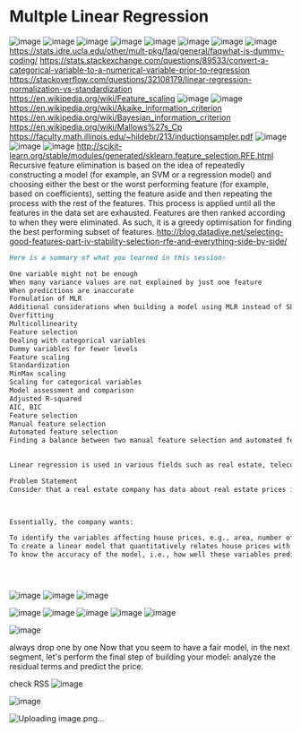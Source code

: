 # Multple Linear Regression

![image](https://user-images.githubusercontent.com/20191454/161699640-e1dcb3ce-b964-45a9-bdcf-72185d9bed43.png)
![image](https://user-images.githubusercontent.com/20191454/161790223-ac0f6908-1c64-42a4-814e-1213849b93d3.png)
![image](https://user-images.githubusercontent.com/20191454/161791077-07e574de-73b2-45bd-a7dc-5999665546e7.png)
![image](https://user-images.githubusercontent.com/20191454/161791161-90f189d6-eebc-4b77-bb5f-e37b05fc0c3c.png)
![image](https://user-images.githubusercontent.com/20191454/161792266-2bd4fc4c-c868-4ec9-839e-922ad44e13ea.png)
![image](https://user-images.githubusercontent.com/20191454/161794238-828b0944-637a-4508-96e6-c62c3ab078f9.png)
![image](https://user-images.githubusercontent.com/20191454/161796939-63f9ac33-f142-4941-9082-9de1dc86cabd.png)
![image](https://user-images.githubusercontent.com/20191454/161799838-f66e0ed6-c103-40da-aaf0-1a756f14922c.png)
https://stats.idre.ucla.edu/other/mult-pkg/faq/general/faqwhat-is-dummy-coding/
https://stats.stackexchange.com/questions/89533/convert-a-categorical-variable-to-a-numerical-variable-prior-to-regression
https://stackoverflow.com/questions/32108179/linear-regression-normalization-vs-standardization
https://en.wikipedia.org/wiki/Feature_scaling
![image](https://user-images.githubusercontent.com/20191454/161800951-f9d8db71-89a5-430c-bd15-9ea1f7169f15.png)
![image](https://user-images.githubusercontent.com/20191454/161801792-3901418a-44cd-4daf-82a2-84cff6e64cdb.png)
https://en.wikipedia.org/wiki/Akaike_information_criterion
https://en.wikipedia.org/wiki/Bayesian_information_criterion
https://en.wikipedia.org/wiki/Mallows%27s_Cp
https://faculty.math.illinois.edu/~hildebr/213/inductionsampler.pdf
![image](https://user-images.githubusercontent.com/20191454/161802380-1e34c5dc-0f8d-43ed-8b9f-07efaeb2e7e9.png)
![image](https://user-images.githubusercontent.com/20191454/161802654-a0e85cce-c965-4a4e-9be9-70753d648ca0.png)
![image](https://user-images.githubusercontent.com/20191454/161803632-5cb1fb66-87e6-4e86-a8ba-c4587491f607.png)
http://scikit-learn.org/stable/modules/generated/sklearn.feature_selection.RFE.html
Recursive feature elimination is based on the idea of repeatedly constructing a model (for example, an SVM or a regression model) and choosing either the best or the worst performing feature (for example, based on coefficients), setting the feature aside and then repeating the process with the rest of the features. This process is applied until all the features in the data set are exhausted. Features are then ranked according to when they were eliminated. As such, it is a greedy optimisation for finding the best performing subset of features.
http://blog.datadive.net/selecting-good-features-part-iv-stability-selection-rfe-and-everything-side-by-side/
```markdown
Here is a summary of what you learned in this session:

One variable might not be enough
When many variance values are not explained by just one feature
When predictions are inaccurate
Formulation of MLR
Additional considerations when building a model using MLR instead of SLR
Overfitting
Multicollinearity
Feature selection
Dealing with categorical variables
Dummy variables for fewer levels
Feature scaling
Standardization
MinMax scaling
Scaling for categorical variables
Model assessment and comparison
Adjusted R-squared
AIC, BIC
Feature selection
Manual feature selection
Automated feature selection
Finding a balance between two manual feature selection and automated feature selection
 

Linear regression is used in various fields such as real estate, telecom, e-commerce, etc. to build predictive models. Let's look at one such example from the real estate industry. Here, you will predict the price of a house on the basis of some predictor variables, such as floor area, number of bedrooms, parking space, etc.

Problem Statement
Consider that a real estate company has data about real estate prices in Delhi. The company wants to optimize the selling price of its properties, based on important factors such as area, bedrooms, parking, etc.

 

Essentially, the company wants:

To identify the variables affecting house prices, e.g., area, number of rooms, bathrooms, etc.
To create a linear model that quantitatively relates house prices with variables, such as the number of rooms, area, number of bathrooms, etc.
To know the accuracy of the model, i.e., how well these variables predict house prices





```


![image](https://user-images.githubusercontent.com/20191454/161813061-c6ac4ecd-39aa-4958-82e6-5c6f3e0b150f.png)
![image](https://user-images.githubusercontent.com/20191454/161814368-532e5937-b7ad-42cf-8b90-5286c05d04de.png)
![image](https://user-images.githubusercontent.com/20191454/161816359-72a981da-6107-45e7-8292-a120e0b721e9.png)

![image](https://user-images.githubusercontent.com/20191454/161820427-41ac613d-d634-47ce-9ce9-6b434de6639c.png)
![image](https://user-images.githubusercontent.com/20191454/161820495-bd7993bc-c069-41d0-85e0-26c3bd8e0605.png)
![image](https://user-images.githubusercontent.com/20191454/161821218-0771e2a5-c919-423f-9889-8397c72895cc.png)
![image](https://user-images.githubusercontent.com/20191454/161822287-5486f154-a397-4d32-9b2d-8bdbe025d530.png)
![image](https://user-images.githubusercontent.com/20191454/161822890-01efb84f-471c-45e6-8ccc-f6237b1797ae.png)

![image](https://user-images.githubusercontent.com/20191454/161823326-2932ffb8-3a75-4bcb-98d3-55ded9a69a51.png)

always drop one by one 
Now that you seem to have a fair model, in the next segment, let's perform the final step of building your model: analyze the residual terms and predict the price.

check RSS
![image](https://user-images.githubusercontent.com/20191454/161824221-c216ad72-d700-4c90-b283-c2f8e37ee531.png)


![image](https://user-images.githubusercontent.com/20191454/161824398-42c91ab9-dacf-48e1-8860-9dfedc8c497b.png)

![Uploading image.png…]()

